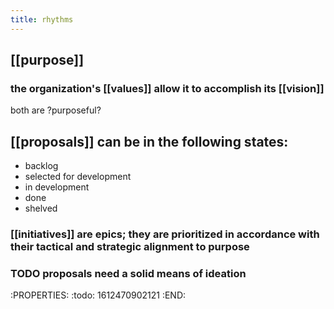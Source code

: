 ```yaml
---
title: rhythms
---
```


## [[purpose]]
### the organization's [[values]] allow it to accomplish its [[vision]]
both are \?purposeful?
## [[proposals]] can be in the following states:
- backlog
- selected for development
- in development
- done
- shelved
### [[initiatives]] are epics; they are prioritized in accordance with their tactical and strategic alignment to purpose
### TODO proposals need a solid means of ideation
:PROPERTIES:
:todo: 1612470902121
:END:
##
